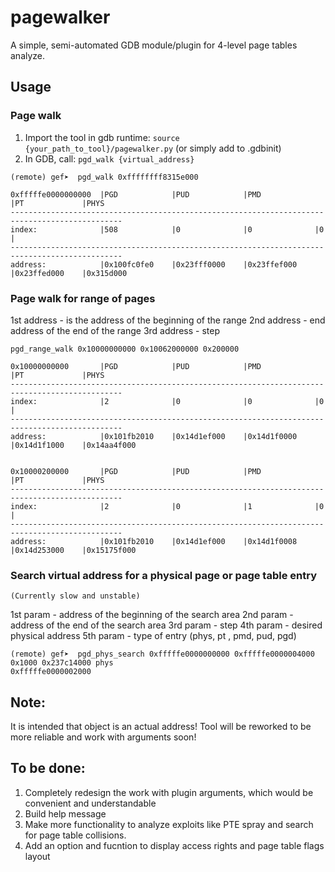 # pagewalker

A simple, semi-automated GDB module/plugin for 4-level page tables analyze.

## Usage

### Page walk

1. Import the tool in gdb runtime: `source {your_path_to_tool}/pagewalker.py` (or simply add to .gdbinit)
2. In GDB, call: `pgd_walk {virtual_address}`

```
(remote) gef➤  pgd_walk 0xffffffff8315e000

0xfffffe0000000000  |PGD            |PUD            |PMD            |PT             |PHYS           
-----------------------------------------------------------------------------------------------
index:              |508            |0              |0              |0              |               
-----------------------------------------------------------------------------------------------
address:            |0x100fc0fe0    |0x23fff0000    |0x23ffef000    |0x23ffed000    |0x315d000 
```

### Page walk for range of pages

1st address - is the address of the beginning of the range
2nd address - end address of the end of the range
3rd address - step

```
pgd_range_walk 0x10000000000 0x10062000000 0x200000

0x10000000000       |PGD            |PUD            |PMD            |PT             |PHYS           
-----------------------------------------------------------------------------------------------
index:              |2              |0              |0              |0              |               
-----------------------------------------------------------------------------------------------
address:            |0x101fb2010    |0x14d1ef000    |0x14d1f0000    |0x14d1f1000    |0x14aa4f000    


0x10000200000       |PGD            |PUD            |PMD            |PT             |PHYS           
-----------------------------------------------------------------------------------------------
index:              |2              |0              |1              |0              |               
-----------------------------------------------------------------------------------------------
address:            |0x101fb2010    |0x14d1ef000    |0x14d1f0008    |0x14d253000    |0x15175f000
```

### Search virtual address for a physical page or page table entry

`(Currently slow and unstable)`

1st param - address of the beginning of the search area
2nd param - address of the end of the search area
3rd param - step
4th param - desired physical address 
5th param - type of entry (phys, pt , pmd, pud, pgd)

```
(remote) gef➤  pgd_phys_search 0xfffffe0000000000 0xfffffe0000004000 0x1000 0x237c14000 phys
0xfffffe0000002000
```

## Note: 

It is intended that object is an actual address! Tool will be reworked to be more reliable and work with arguments soon!

## To be done:

1. Completely redesign the work with plugin arguments, which would be convenient and understandable
2. Build help message
3. Make more functionality to analyze exploits like PTE spray and search for page table collisions.
4. Add an option and fucntion to display access rights and page table flags layout